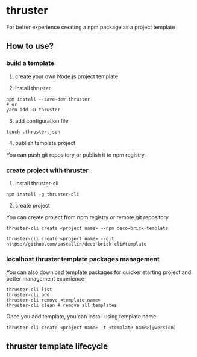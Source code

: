 # thruster

For better experience creating a npm package as a project template

## How to use?

### build a template

1. create your own Node.js project template

2. install thruster

```shell
npm install --save-dev thruster
# or
yarn add -D thruster
```

3. add configuration file

```shell
touch .thruster.json
```

4. publish template project

You can push git repository or publish it to npm registry.

### create project with thruster

1. install thruster-cli

```shell
npm install -g thruster-cli
```

2. create project

You can create project from npm registry or remote git repository

```shell
thruster-cli create <project name> --npm deco-brick-template
```

```shell
thruster-cli create <project name> --git https://github.com/pascallin/deco-brick-cli#template
```

### localhost thruster template packages management

You can also download template packages for quicker starting project and better management experience

```shell
thruster-cli list
thruster-cli add
thruster-cli remove <template name>
thruster-cli clean # remove all templates
```

Once you add template, you can install using template name

```shell
thruster-cli create <project name> -t <template name>[@version]
```

## thruster template lifecycle

